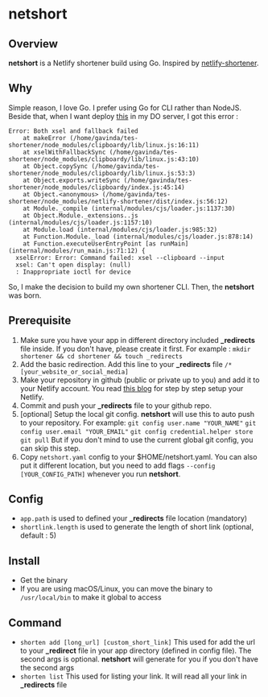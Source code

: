 # netshort

## Overview

**netshort** is a Netlify shortener build using Go. Inspired by [netlify-shortener](https://github.com/kentcdodds/netlify-shortener).

## Why

Simple reason, I love Go. I prefer using Go for CLI rather than NodeJS. Beside that, when I want deploy [this](https://github.com/kentcdodds/netlify-shortener) in my DO server, I got this error :

```
Error: Both xsel and fallback failed
    at makeError (/home/gavinda/tes-shortener/node_modules/clipboardy/lib/linux.js:16:11)
    at xselWithFallbackSync (/home/gavinda/tes-shortener/node_modules/clipboardy/lib/linux.js:43:10)
    at Object.copySync (/home/gavinda/tes-shortener/node_modules/clipboardy/lib/linux.js:53:3)
    at Object.exports.writeSync (/home/gavinda/tes-shortener/node_modules/clipboardy/index.js:45:14)
    at Object.<anonymous> (/home/gavinda/tes-shortener/node_modules/netlify-shortener/dist/index.js:56:12)
    at Module._compile (internal/modules/cjs/loader.js:1137:30)
    at Object.Module._extensions..js (internal/modules/cjs/loader.js:1157:10)
    at Module.load (internal/modules/cjs/loader.js:985:32)
    at Function.Module._load (internal/modules/cjs/loader.js:878:14)
    at Function.executeUserEntryPoint [as runMain] (internal/modules/run_main.js:71:12) {
  xselError: Error: Command failed: xsel --clipboard --input
  xsel: Can't open display: (null)
  : Inappropriate ioctl for device
```
So, I make the decision to build my own shortener CLI. Then, the **netshort** was born.

## Prerequisite

1. Make sure you have your app in different directory included **_redirects** file inside. If you don't have, please create it first. For example :
`mkdir shortener && cd shortener && touch _redirects`
1. Add the basic redirection. Add this line to your **_redirects** file
`/*             [your_website_or_social_media]`
1. Make your repository in github (public or private up to you) and add it to your Netlify account. You read [this blog](https://www.netlify.com/blog/2016/10/27/a-step-by-step-guide-deploying-a-static-site-or-single-page-app/) for step by step setup your Netlify.
1. Commit and push your **_redirects** file to your github repo.
1. [optional] Setup the local git config. **netshort** will use this to auto push to your repository. For example:
`git config user.name "YOUR_NAME"`
`git config user.email "YOUR_EMAIL"`
`git config credential.helper store`
`git pull`
But if you don't mind to use the current global git config, you can skip this step.
1. Copy `netshort.yaml` config to your $HOME/netshort.yaml. You can also put it different location, but you need to add flags `--config [YOUR_CONFIG_PATH]` whenever you run **netshort**.

## Config

- `app.path` is used to defined your **_redirects** file location (mandatory)
- `shortlink.length` is used to generate the length of short link (optional, default : 5)

## Install

- Get the binary
- If you are using macOS/Linux, you can move the binary to `/usr/local/bin` to make it global to access

## Command

- `shorten add [long_url] [custom_short_link]`
This used for add the url to your **_redirect** file in your app directory (defined in config file). The second args is optional. **netshort** will generate for you if you don't have the second args
- `shorten list`
This used for listing your link. It will read all your link in **_redirects** file